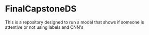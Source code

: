 # FinalCapstoneDS
This is a repository designed to run a model that shows if someone is attentive or not using labels and CNN's
